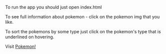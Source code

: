 To run the app you should just open index.html

To see full information about pokemon - click on the pokemon img that you like.

To sort the pokemons by some type just click on the pokemon's type that is underlined on hovering. 

Visit [Pokemon!](http://zizizi17.github.io/kottans/)
